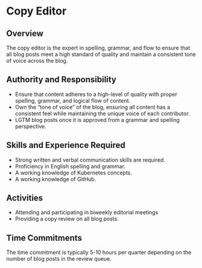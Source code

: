 # Copy Editor

## Overview

The copy editor is the expert in spelling, grammar, and flow to ensure that all blog posts meet a high standard of quality and maintain a consistent tone of voice across the blog.

## Authority and Responsibility

* Ensure that content adheres to a high-level of quality with proper spelling, grammar, and logical flow of content. 
* Own the “tone of voice” of the blog, ensuring all content has a consistent feel while maintaining the unique voice of each contributor.  
* LGTM blog posts once it is approved from a grammar and spelling perspective.

## Skills and Experience Required

* Strong written and verbal communication skills are required.
* Proficiency in English spelling and grammar.
* A working knowledge of Kubernetes concepts.
* A working knowledge of GitHub.

## Activities

* Attending and participating in biweekly editorial meetings
* Providing a copy review on all blog posts.

## Time Commitments

The time commitment is typically 5-10 hours per quarter depending on the number of blog posts in the review queue.
